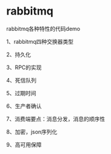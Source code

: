 # rabbitmq
rabbitmq各种特性的代码demo

1、rabbitmq四种交换器类型

2、持久化

3、RPC的实现

4、死信队列

5、过期时间

6、生产者确认

7、消费端要点：消息分发，消息的顺序性

8、加密，json序列化

9、高可用保障
